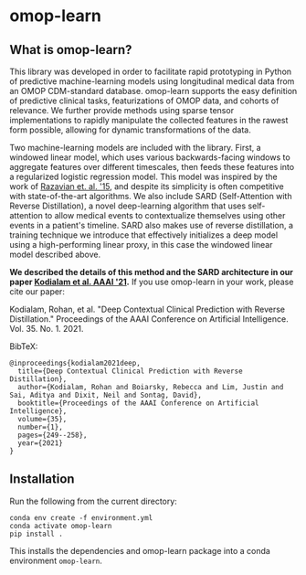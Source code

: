 # omop-learn

## What is omop-learn?

This library was developed in order to facilitate rapid prototyping in Python of predictive machine-learning models using longitudinal medical data from an OMOP CDM-standard database. omop-learn supports the easy definition of predictive clinical tasks, featurizations of OMOP data, and cohorts of relevance. We further provide methods using sparse tensor implementations to rapidly manipulate the collected features in the rawest form possible, allowing for dynamic transformations of the data.

Two machine-learning models are included with the library. First, a windowed linear model, which uses various backwards-facing windows to aggregate features over different timescales, then feeds these features into a regularized logistic regression model. This model was inspired by the work of [Razavian et. al. '15](https://people.csail.mit.edu/dsontag/papers/RazavianEtAl_BigData15.pdf), and despite its simplicity is often competitive with state-of-the-art algorithms. We also include SARD (Self-Attention with Reverse Distillation), a novel deep-learning algorithm that uses self-attention to allow medical events to contextualize themselves using other events in a patient's timeline. SARD also makes use of reverse distillation, a training technique we introduce that effectively initializes a deep model using a high-performing linear proxy, in this case the windowed linear model described above. 

**We described the details of this method and the SARD architecture in our paper [Kodialam et al. AAAI '21](https://arxiv.org/abs/2007.05611).** If you use omop-learn in your work, please cite our paper:

Kodialam, Rohan, et al. "Deep Contextual Clinical Prediction with Reverse Distillation." Proceedings of the AAAI Conference on Artificial Intelligence. Vol. 35. No. 1. 2021.

BibTeX:

    @inproceedings{kodialam2021deep,
      title={Deep Contextual Clinical Prediction with Reverse Distillation},
      author={Kodialam, Rohan and Boiarsky, Rebecca and Lim, Justin and Sai, Aditya and Dixit, Neil and Sontag, David},
      booktitle={Proceedings of the AAAI Conference on Artificial Intelligence},
      volume={35},
      number={1},
      pages={249--258},
      year={2021}
    }

## Installation

Run the following from the current directory:

    conda env create -f environment.yml
    conda activate omop-learn
    pip install .

This installs the dependencies and omop-learn package into a conda environment `omop-learn`.
